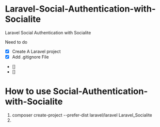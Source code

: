 # Laravel-Social-Authentication-with-Socialite
Laravel Social Authentication with Socialite


Need to do 
- [x]  Create A Laravel project 
- [X]   Add .gitignore File 
- [] 
- [] 



# How to use Social-Authentication-with-Socialite
1. composer create-project --prefer-dist laravel/laravel Laravel_Socialite
2.


